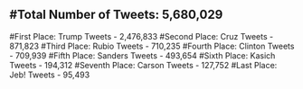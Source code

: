 #Total Number of Tweets: 5,680,029 
---
#First Place: Trump Tweets - 2,476,833
#Second Place: Cruz Tweets - 871,823
#Third Place: Rubio Tweets - 710,235
#Fourth Place: Clinton Tweets - 709,939
#Fifth Place: Sanders Tweets - 493,654
#Sixth Place: Kasich Tweets - 194,312
#Seventh Place: Carson Tweets - 127,752
#Last Place: Jeb! Tweets - 95,493
